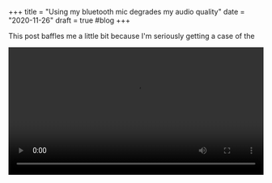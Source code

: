+++
title = "Using my bluetooth mic degrades my audio quality"
date = "2020-11-26"
draft = true
#blog
+++

This post baffles me a little bit because I'm seriously getting a case of the

<video width="100%" controls>
	<source preload src="/vid/bad-bluetooth-audio/degrade-h265.mp4" type="video/mp4">
	<source preload src="/vid/bad-bluetooth-audio/degrade-h264.mp4" type="video/mp4">
	Your browser does not support the video tag.
</video>

